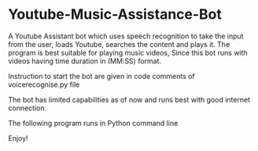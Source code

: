 # Youtube-Music-Assistance-Bot

A Youtube Assistant bot which uses speech recognition to take the input from the user, loads Youtube, searches the content and plays it.
The program is best suitable for playing music videos, Since this bot runs with videos having time duration in (MM:SS) format. 

Instruction to start the bot are given in code comments of voicerecognise.py file

The bot has limited capabilities as of now and runs best with good internet connection.

The following program runs in Python command line

Enjoy! 

